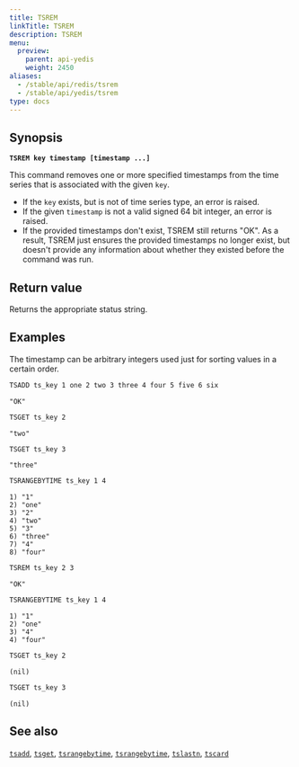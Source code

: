 ```yaml
---
title: TSREM
linkTitle: TSREM
description: TSREM
menu:
  preview:
    parent: api-yedis
    weight: 2450
aliases:
  - /stable/api/redis/tsrem
  - /stable/api/yedis/tsrem
type: docs
---
```


## Synopsis

**`TSREM key timestamp [timestamp ...]`**

This command removes one or more specified timestamps from the time series that is associated with the given `key`.

- If the `key` exists, but is not of time series type, an error is raised.
- If the given `timestamp` is not a valid signed 64 bit integer, an error is raised.
- If the provided timestamps don't exist, TSREM still returns "OK". As a result, TSREM just ensures the provided timestamps no longer exist, but doesn't provide any information about whether they existed before the command was run.

## Return value

Returns the appropriate status string.

## Examples

The timestamp can be arbitrary integers used just for sorting values in a certain order.

```sh
TSADD ts_key 1 one 2 two 3 three 4 four 5 five 6 six
```

```
"OK"
```

```sh
TSGET ts_key 2
```

```
"two"
```

```sh
TSGET ts_key 3
```

```
"three"
```

```sh
TSRANGEBYTIME ts_key 1 4
```

```
1) "1"
2) "one"
3) "2"
4) "two"
5) "3"
6) "three"
7) "4"
8) "four"
```

```sh
TSREM ts_key 2 3
```

```
"OK"
```

```sh
TSRANGEBYTIME ts_key 1 4
```

```
1) "1"
2) "one"
3) "4"
4) "four"
```

```sh
TSGET ts_key 2
```

```
(nil)
```

```sh
TSGET ts_key 3
```

```
(nil)
```

## See also

[`tsadd`](../tsadd/), [`tsget`](../tsget/), [`tsrangebytime`](../tsrangebytime/),
[`tsrangebytime`](../tsrangebytime/), [`tslastn`](../tslastn/), [`tscard`](../tscard/)
